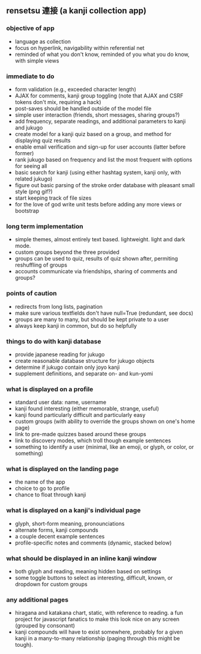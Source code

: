 ## rensetsu 連接 (a kanji collection app)

### objective of app
- language as collection
- focus on hyperlink, navigability within referential net
- reminded of what you don't know, reminded of you what you do know, with simple views

### immediate to do
- form validation (e.g., exceeded character length)
- AJAX for comments, kanji group toggling (note that AJAX and CSRF tokens don't mix, requiring a hack)
- post-saves should be handled outside of the model file
- simple user interaction (friends, short messages, sharing groups?)
- add frequency, separate readings, and additional parameters to kanji and jukugo
- create model for a kanji quiz based on a group, and method for displaying quiz results
- enable email verification and sign-up for user accounts (latter before former)
- rank jukugo based on frequency and list the most frequent with options for seeing all
- basic search for kanji (using either hashtag system, kanji only, with related jukugo)
- figure out basic parsing of the stroke order database with pleasant small style (png gif?)
- start keeping track of file sizes
- for the love of god write unit tests before adding any more views or bootstrap

### long term implementation
- simple themes, almost entirely text based. lightweight. light and dark mode.
- custom groups beyond the three provided
- groups can be used to quiz, results of quiz shown after, permiting reshuffling of groups
- accounts communicate via friendships, sharing of comments and groups?

### points of caution
- redirects from long lists, pagination
- make sure various textfields don't have null=True (redundant, see docs)
- groups are many to many, but should be kept private to a user
- always keep kanji in common, but do so helpfully

### things to do with kanji database
- provide japanese reading for jukugo
- create reasonable database structure for jukugo objects
- determine if jukugo contain only joyo kanji
- supplement definitions, and separate on- and kun-yomi

### what is displayed on a profile
- standard user data: name, username
- kanji found interesting (either memorable, strange, useful)
- kanji found particularly difficult and particularly easy
- custom groups (with ability to override the groups shown on one's home page)
- link to pre-made quizzes based around these groups
- link to discovery modes, which troll though example sentences
- something to identify a user (minimal, like an emoji, or glyph, or color, or something)

### what is displayed on the landing page
- the name of the app
- choice to go to profile
- chance to float through kanji

### what is displayed on a kanji's individual page
- glyph, short-form meaning, pronounciations
- alternate forms, kanji compounds
- a couple decent example sentences
- profile-specific notes and comments (dynamic, stacked below)

### what should be displayed in an inline kanji window
- both glyph and reading, meaning hidden based on settings
- some toggle buttons to select as interesting, difficult, known, or dropdown for custom groups

### any additional pages
- hiragana and katakana chart, static, with reference to reading. a fun project for javascript fanatics to make this look nice on any screen (grouped by consonant)
- kanji compounds will have to exist somewhere, probably for a given kanji in a many-to-many relationship (paging through this might be tough).

